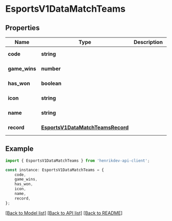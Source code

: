 # EsportsV1DataMatchTeams


## Properties

Name | Type | Description | Notes
------------ | ------------- | ------------- | -------------
**code** | **string** |  | [default to undefined]
**game_wins** | **number** |  | [default to undefined]
**has_won** | **boolean** |  | [default to undefined]
**icon** | **string** |  | [default to undefined]
**name** | **string** |  | [default to undefined]
**record** | [**EsportsV1DataMatchTeamsRecord**](EsportsV1DataMatchTeamsRecord.md) |  | [default to undefined]

## Example

```typescript
import { EsportsV1DataMatchTeams } from 'henrikdev-api-client';

const instance: EsportsV1DataMatchTeams = {
    code,
    game_wins,
    has_won,
    icon,
    name,
    record,
};
```

[[Back to Model list]](../README.md#documentation-for-models) [[Back to API list]](../README.md#documentation-for-api-endpoints) [[Back to README]](../README.md)
